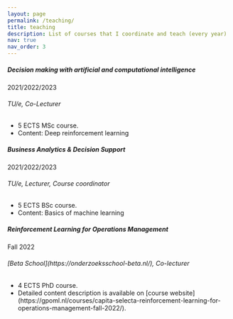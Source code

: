 ```yaml
---
layout: page
permalink: /teaching/
title: teaching
description: List of courses that I coordinate and teach (every year)
nav: true
nav_order: 3
---
```


<div class="card mt-3">
  <div class="p-3">
    <div class="row">
      <div class="col-sm-10">
        <h5 class="font-weight-bold">Decision making with artificial and computational intelligence</h5>
      </div>
      <div class="col-sm-2 text-left text-sm-right">
        <span class="badge font-weight-bold danger-color-dark text-uppercase align-middle">
            2021/2022/2023
        </span>
      </div>
    </div>
    <h6 class="font-italic mt-2 mt-sm-0"> TU/e, Co-Lecturer</h6>
    <ul class="card-text font-weight-light list-group list-group-flush">
      <li class="list-group-item">5 ECTS MSc course.</li>
      <li class="list-group-item">Content: Deep reinforcement learning</li>
    </ul>
  </div>
</div>

  <div class="card mt-3">
  <div class="p-3">
    <div class="row">
      <div class="col-sm-10">
        <h5 class="font-weight-bold">Business Analytics & Decision Support</h5>
      </div>
      <div class="col-sm-2 text-left text-sm-right">
        <span class="badge font-weight-bold danger-color-dark text-uppercase align-middle">
            2021/2022/2023
        </span>
      </div>
    </div>
    <h6 class="font-italic mt-2 mt-sm-0"> TU/e, Lecturer, Course coordinator</h6>
    <ul class="card-text font-weight-light list-group list-group-flush">
      <li class="list-group-item">5 ECTS BSc course.</li>
      <li class="list-group-item">Content: Basics of machine learning</li>
    </ul>
  </div>
</div>

  <div class="card mt-3">
  <div class="p-3">
    <div class="row">
      <div class="col-sm-10">
        <h5 class="font-weight-bold">Reinforcement Learning for Operations Management</h5>
      </div>
      <div class="col-sm-2 text-left text-sm-right">
        <span class="badge font-weight-bold danger-color-dark text-uppercase align-middle">
            Fall 2022
        </span>
      </div>
    </div>
    <h6 class="font-italic mt-2 mt-sm-0"> [Beta School](https://onderzoeksschool-beta.nl/), Co-lecturer</h6>
    <ul class="card-text font-weight-light list-group list-group-flush">
      <li class="list-group-item">4 ECTS PhD course.</li>
      <li class="list-group-item">Detailed content description is available on [course website](https://gpoml.nl/courses/capita-selecta-reinforcement-learning-for-operations-management-fall-2022/).</li>
    </ul>
  </div>
</div>



